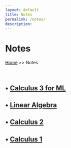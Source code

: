 ```yaml
---
layout: default
title: Notes
permalink: /notes/
description:
---
```


# Notes

[Home](../) >> Notes

<br>

<H2>
• <a href="./calculus/calc3forML">Calculus 3 for ML</a>
</H2>

<H2>
• <a href="./linear_algebra/linear-algebra/">Linear Algebra</a>
</H2>

<H2>
• <a href="./calculus/calc2notes">Calculus 2</a>
</H2>

<H2>
• <a href="./calculus/calc1notes">Calculus 1</a>
</H2>

<br>
